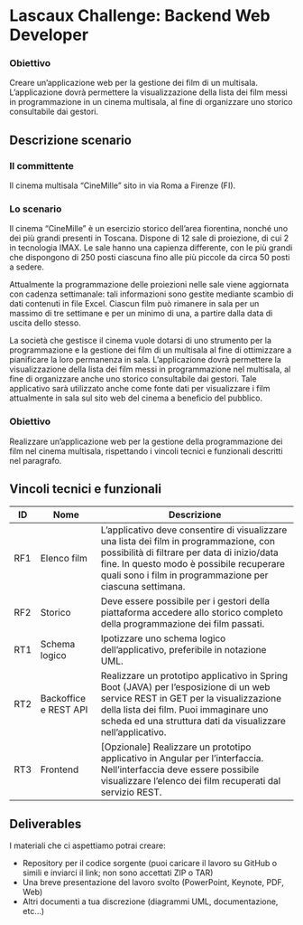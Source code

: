 # Lascaux Challenge: Backend Web Developer

### Obiettivo
Creare un’applicazione web per la gestione dei film di un multisala. L’applicazione dovrà permettere la visualizzazione della lista dei film messi in programmazione in un cinema multisala, al fine di organizzare uno storico consultabile dai gestori.

## Descrizione scenario
### Il committente
Il cinema multisala “CineMille” sito in via Roma a Firenze (FI).

### Lo scenario
Il cinema “CineMille” è un esercizio storico dell’area fiorentina, nonché uno dei più grandi presenti in Toscana. Dispone di 12 sale di proiezione, di cui 2 in tecnologia IMAX. Le sale hanno una capienza differente, con le più grandi che dispongono di 250 posti ciascuna fino alle più piccole da circa 50 posti a sedere.

Attualmente la programmazione delle proiezioni nelle sale viene aggiornata con cadenza settimanale: tali informazioni sono gestite mediante scambio di dati contenuti in file Excel. Ciascun film può rimanere in sala per un massimo di tre settimane e per un minimo di una, a partire dalla data di uscita dello stesso.

La società che gestisce il cinema vuole dotarsi di uno strumento per la programmazione e la gestione dei film di un multisala al fine di ottimizzare a pianificare la loro permanenza in sala. L’applicazione dovrà permettere la visualizzazione della lista dei film messi in programmazione nel multisala, al fine di organizzare anche uno storico consultabile dai gestori. Tale applicativo sarà utilizzato anche come fonte dati per visualizzare i film attualmente in sala sul sito web del cinema a beneficio del pubblico.

### Obiettivo
Realizzare un’applicazione web per la gestione della programmazione dei film nel cinema multisala, rispettando i vincoli tecnici e funzionali descritti nel paragrafo.

## Vincoli tecnici e funzionali
| ID | Nome | Descrizione
| --- | --- | --- |
| RF1 | Elenco film | L’applicativo deve consentire di visualizzare una lista dei film in programmazione, con possibilità di filtrare per data di inizio/data fine. In questo modo è possibile recuperare quali sono i film in programmazione per ciascuna settimana. |
| RF2 | Storico | Deve essere possibile per i gestori della piattaforma accedere allo storico completo della programmazione dei film passati. |
| RT1 | Schema logico | Ipotizzare uno schema logico dell’applicativo, preferibile in notazione UML. |
| RT2 | Backoffice e REST API | Realizzare un prototipo applicativo in Spring Boot (JAVA) per l’esposizione di un web service REST in GET per la visualizzazione della lista dei film. Puoi immaginare uno scheda ed una struttura dati da visualizzare nell’applicativo. |
| RT3 | Frontend | [Opzionale] Realizzare un prototipo applicativo in Angular per l’interfaccia. Nell’interfaccia deve essere possibile visualizzare l’elenco dei film recuperati dal servizio REST. |

## Deliverables
I materiali che ci aspettiamo potrai creare:
- Repository per il codice sorgente (puoi caricare il lavoro su GitHub o simili e inviarci il link; non sono accettati ZIP o TAR)
- Una breve presentazione del lavoro svolto (PowerPoint, Keynote, PDF, Web)
- Altri documenti a tua discrezione (diagrammi UML, documentazione, etc…)